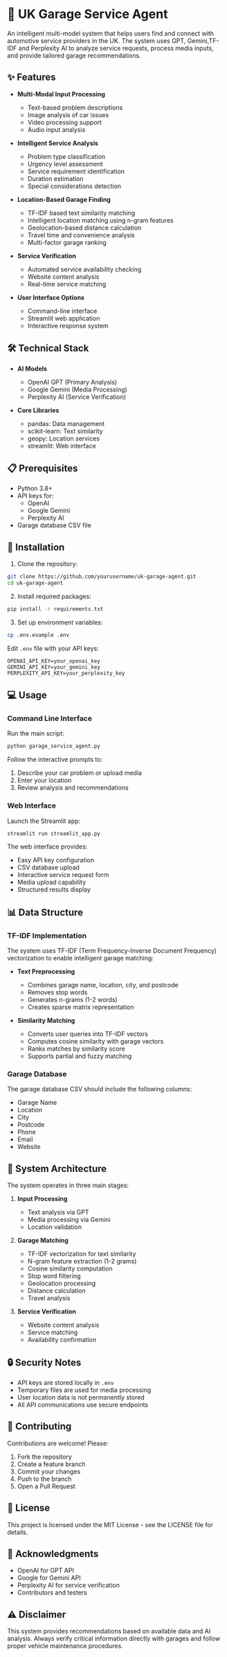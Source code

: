 # 🚗 UK Garage Service Agent

An intelligent multi-model system that helps users find and connect with automotive service providers in the UK. The system uses GPT, Gemini,TF-IDF and Perplexity AI to analyze service requests, process media inputs, and provide tailored garage recommendations.

## ✨ Features

- **Multi-Modal Input Processing**
  - Text-based problem descriptions
  - Image analysis of car issues
  - Video processing support
  - Audio input analysis

- **Intelligent Service Analysis**
  - Problem type classification
  - Urgency level assessment
  - Service requirement identification
  - Duration estimation
  - Special considerations detection

- **Location-Based Garage Finding**
  - TF-IDF based text similarity matching
  - Intelligent location matching using n-gram features
  - Geolocation-based distance calculation
  - Travel time and convenience analysis
  - Multi-factor garage ranking

- **Service Verification**
  - Automated service availability checking
  - Website content analysis
  - Real-time service matching

- **User Interface Options**
  - Command-line interface
  - Streamlit web application
  - Interactive response system

## 🛠️ Technical Stack

- **AI Models**
  - OpenAI GPT (Primary Analysis)
  - Google Gemini (Media Processing)
  - Perplexity AI (Service Verification)

- **Core Libraries**
  - pandas: Data management
  - scikit-learn: Text similarity
  - geopy: Location services
  - streamlit: Web interface

## 📋 Prerequisites

- Python 3.8+
- API keys for:
  - OpenAI
  - Google Gemini
  - Perplexity AI
- Garage database CSV file

## 🚀 Installation

1. Clone the repository:
```bash
git clone https://github.com/yourusername/uk-garage-agent.git
cd uk-garage-agent
```

2. Install required packages:
```bash
pip install -r requirements.txt
```

3. Set up environment variables:
```bash
cp .env.example .env
```

Edit `.env` file with your API keys:
```
OPENAI_API_KEY=your_openai_key
GEMINI_API_KEY=your_gemini_key
PERPLEXITY_API_KEY=your_perplexity_key
```

## 💻 Usage

### Command Line Interface

Run the main script:
```bash
python garage_service_agent.py
```

Follow the interactive prompts to:
1. Describe your car problem or upload media
2. Enter your location
3. Review analysis and recommendations

### Web Interface

Launch the Streamlit app:
```bash
streamlit run streamlit_app.py
```

The web interface provides:
- Easy API key configuration
- CSV database upload
- Interactive service request form
- Media upload capability
- Structured results display

## 📊 Data Structure

### TF-IDF Implementation
The system uses TF-IDF (Term Frequency-Inverse Document Frequency) vectorization to enable intelligent garage matching:

- **Text Preprocessing**
  - Combines garage name, location, city, and postcode
  - Removes stop words
  - Generates n-grams (1-2 words)
  - Creates sparse matrix representation

- **Similarity Matching**
  - Converts user queries into TF-IDF vectors
  - Computes cosine similarity with garage vectors
  - Ranks matches by similarity score
  - Supports partial and fuzzy matching

### Garage Database
The garage database CSV should include the following columns:
- Garage Name
- Location
- City
- Postcode
- Phone
- Email
- Website

## 🤖 System Architecture

The system operates in three main stages:

1. **Input Processing**
   - Text analysis via GPT
   - Media processing via Gemini
   - Location validation

2. **Garage Matching**
   - TF-IDF vectorization for text similarity
   - N-gram feature extraction (1-2 grams)
   - Cosine similarity computation
   - Stop word filtering
   - Geolocation processing
   - Distance calculation
   - Travel analysis

3. **Service Verification**
   - Website content analysis
   - Service matching
   - Availability confirmation

## 🔒 Security Notes

- API keys are stored locally in `.env`
- Temporary files are used for media processing
- User location data is not permanently stored
- All API communications use secure endpoints

## 🤝 Contributing

Contributions are welcome! Please:

1. Fork the repository
2. Create a feature branch
3. Commit your changes
4. Push to the branch
5. Open a Pull Request

## 📝 License

This project is licensed under the MIT License - see the LICENSE file for details.

## 🙏 Acknowledgments

- OpenAI for GPT API
- Google for Gemini API
- Perplexity AI for service verification
- Contributors and testers

## ⚠️ Disclaimer

This system provides recommendations based on available data and AI analysis. Always verify critical information directly with garages and follow proper vehicle maintenance procedures.

